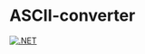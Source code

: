 # ASCII-converter
[![.NET](https://github.com/lightman210567/ASCII-converter/actions/workflows/dotnet.yml/badge.svg)](https://github.com/lightman210567/ASCII-converter/actions/workflows/dotnet.yml)
